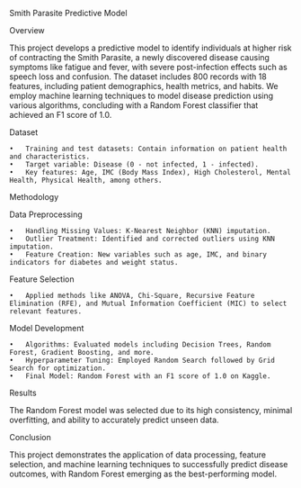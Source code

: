 Smith Parasite Predictive Model

Overview

This project develops a predictive model to identify individuals at higher risk of contracting the Smith Parasite, a newly discovered disease causing symptoms like fatigue and fever, with severe post-infection effects such as speech loss and confusion. The dataset includes 800 records with 18 features, including patient demographics, health metrics, and habits. We employ machine learning techniques to model disease prediction using various algorithms, concluding with a Random Forest classifier that achieved an F1 score of 1.0.

Dataset

	•	Training and test datasets: Contain information on patient health and characteristics.
	•	Target variable: Disease (0 - not infected, 1 - infected).
	•	Key features: Age, IMC (Body Mass Index), High Cholesterol, Mental Health, Physical Health, among others.

Methodology

Data Preprocessing

	•	Handling Missing Values: K-Nearest Neighbor (KNN) imputation.
	•	Outlier Treatment: Identified and corrected outliers using KNN imputation.
	•	Feature Creation: New variables such as age, IMC, and binary indicators for diabetes and weight status.

Feature Selection

	•	Applied methods like ANOVA, Chi-Square, Recursive Feature Elimination (RFE), and Mutual Information Coefficient (MIC) to select relevant features.

Model Development

	•	Algorithms: Evaluated models including Decision Trees, Random Forest, Gradient Boosting, and more.
	•	Hyperparameter Tuning: Employed Random Search followed by Grid Search for optimization.
	•	Final Model: Random Forest with an F1 score of 1.0 on Kaggle.

Results

The Random Forest model was selected due to its high consistency, minimal overfitting, and ability to accurately predict unseen data.

Conclusion

This project demonstrates the application of data processing, feature selection, and machine learning techniques to successfully predict disease outcomes, with Random Forest emerging as the best-performing model.
